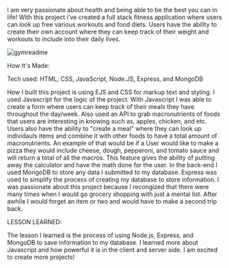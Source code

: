 
I am very passionate about health and being able to be the best you can in life! With this project i've created a full stack fitness application where users can look up free various workouts and food diets. Users have the ability to create their own account where they can keep track of their weight and workouts to include into their daily lives.


![gymreadme](https://user-images.githubusercontent.com/107250690/201419244-70b6b64f-ea41-4097-8fed-1e727b6f783d.jpeg)




How It's Made:

Tech used: HTML, CSS, JavaScript, Node.JS, Express, and MongoDB

How I built this project is using EJS and CSS for markup text and styling. I used Javascript for the logic of the project. With Javascript I was able to create a form where users can keep track of their meals they have throughout the day/week. Also used an API to grab macronutrients of foods that users are interesting in knowing such as, apples, chicken, and etc. Users also have the ability to "create a meal" where they can look up individauls items and combine it with other foods to have a total amount of macronutrients. An example of that would be if a User would like to make a pizza they would include cheese, dough, pepperoni, and tomato sauce and will return a total of all the macros. This feature gives the ability of putting away the calculator and have the math done for the user. In the back-end I used MongoDB to store any data I submitted to my database. Express was used to simplify the process of creating my database to store information. I was passionate about this project because I recongized that there were many times when I would go grocery shopping with just a mental list. After awhile I would forget an item or two and would have to make a second trip back.

LESSON LEARNED:

The lesson I learned is the process of using Node.js, Express, and MongoDB to save information to my database. I learned more about Javascript and how powerful it is in the client and server side. I am excited to create more projects!



